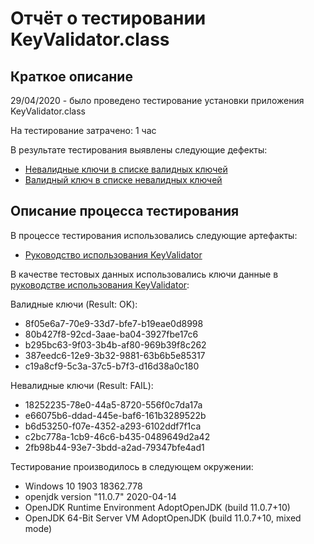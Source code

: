 # Отчёт о тестировании KeyValidator.class

## Краткое описание

29/04/2020 - было проведено тестирование установки приложения KeyValidator.class

На тестирование затрачено: 1 час

В результате тестирования выявлены следующие дефекты:
* [Невалидные ключи в списке валидных ключей](https://github.com/agasferon/JQA_task1.1/issues/1#issue-608693640)
* [Валидный ключ в списке невалидных ключей](https://github.com/agasferon/JQA_task1.1/issues/2#issue-608694538)

## Описание процесса тестирования

В процессе тестирования использовались следующие артефакты:
* [Руководство использования KeyValidator](https://github.com/netology-code/javaqa-homeworks/blob/master/intro/user-manual.md)

В качестве тестовых данных использовались ключи данные в [руководстве использования KeyValidator](https://github.com/netology-code/javaqa-homeworks/blob/master/intro/user-manual.md):

Валидные ключи (Result: OK):
* 8f05e6a7-70e9-33d7-bfe7-b19eae0d8998
* 80b427f8-92cd-3aae-ba04-3927fbe17c6
* b295bc63-9f03-3b4b-af80-969b39f8c262
* 387eedc6-12e9-3b32-9881-63b6b5e85317
* c19a8cf9-5c3a-37c5-b7f3-d16d38a0c180

Невалидные ключи (Result: FAIL):
* 18252235-78e0-44a5-8720-556f0c7da17a
* e66075b6-ddad-445e-baf6-161b3289522b
* b6d53250-f07e-4352-a293-6102ddf7f1ca
* c2bc778a-1cb9-46c6-b435-0489649d2a42
* 2fb98b44-93e7-3bdd-a2ad-79347bfe4ad1

Тестирование производилось в следующем окружении:
* Windows 10 1903 18362.778
* openjdk version "11.0.7" 2020-04-14
* OpenJDK Runtime Environment AdoptOpenJDK (build 11.0.7+10)
* OpenJDK 64-Bit Server VM AdoptOpenJDK (build 11.0.7+10, mixed mode)
